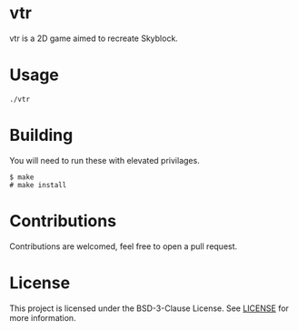 # vtr
vtr is a 2D game aimed to recreate Skyblock.

# Usage
```
./vtr
```

# Building
You will need to run these with elevated privilages.
```
$ make
# make install
```

# Contributions
Contributions are welcomed, feel free to open a pull request.

# License
This project is licensed under the BSD-3-Clause License. See [LICENSE](https://github.com/night0721/vtr/blob/master/LICENSE) for more information.
